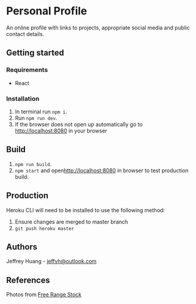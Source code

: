 # Personal Profile

An online profile with links to projects, appropriate social media and public contact details.

## Getting started

### Requirements

- React

### Installation

1. In terminal run `npm i`.
2. Run `npm run dev`.
3. If the browser does not open up automatically go to [http://localhost:8080](http://localhost:8080) in your browser

## Build

1. `npm run build`.
2. `npm start` and open[http://localhost:8080](http://localhost:8080) in browser to test production build.

## Production

Heroku CLI will need to be installed to use the following method:

1. Ensure changes are merged to master branch
2. `git push heroku master`

## Authors

Jeffrey Huang - jeffvh@outlook.com

## References

Photos from [Free Range Stock](freerangestock.com)
